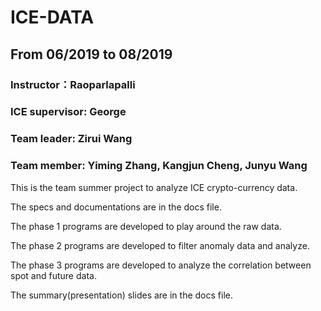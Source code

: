 # ICE-DATA

## From 06/2019 to 08/2019

### Instructor：Raoparlapalli

### ICE supervisor: George 

### Team leader: Zirui Wang 

### Team member: Yiming Zhang, Kangjun Cheng, Junyu Wang 

This is the team summer project to analyze ICE crypto-currency data. 

The specs and documentations are in the docs file.

The phase 1 programs are developed to play around the raw data.

The phase 2 programs are developed to filter anomaly data and analyze.

The phase 3 programs are developed to analyze the correlation between spot and future data.

The summary(presentation) slides are in the docs file.
